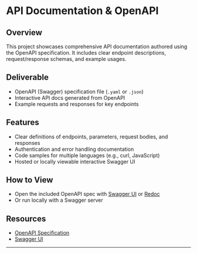 # API Documentation & OpenAPI

## Overview  
This project showcases comprehensive API documentation authored using the OpenAPI specification. It includes clear endpoint descriptions, request/response schemas, and example usages.

## Deliverable  
- OpenAPI (Swagger) specification file (`.yaml` or `.json`)  
- Interactive API docs generated from OpenAPI  
- Example requests and responses for key endpoints  

## Features  
- Clear definitions of endpoints, parameters, request bodies, and responses  
- Authentication and error handling documentation  
- Code samples for multiple languages (e.g., curl, JavaScript)  
- Hosted or locally viewable interactive Swagger UI  

## How to View  
- Open the included OpenAPI spec with [Swagger UI](https://swagger.io/tools/swagger-ui/) or [Redoc](https://github.com/Redocly/redoc)  
- Or run locally with a Swagger server  

## Resources  
- [OpenAPI Specification](https://swagger.io/specification/)  
- [Swagger UI](https://swagger.io/tools/swagger-ui/)

---